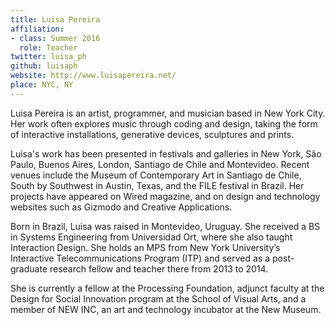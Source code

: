 ```yaml
---
title: Luisa Pereira
affiliation:
- class: Summer 2016
  role: Teacher
twitter: luisa_ph
github: luisaph
website: http://www.luisapereira.net/
place: NYC, NY
---
```

Luisa Pereira is an artist, programmer, and musician based in New York City. Her work often explores music through coding and design, taking the form of interactive installations, generative devices, sculptures and prints.

Luisa's work has been presented in festivals and galleries in New York, São Paulo, Buenos Aires, London, Santiago de Chile and Montevideo. Recent venues include the Museum of Contemporary Art in Santiago de Chile, South by Southwest in Austin, Texas, and the FILE festival in Brazil. Her projects have appeared on Wired magazine, and on design and technology websites such as Gizmodo and Creative Applications.

Born in Brazil, Luisa was raised in Montevideo, Uruguay. She received a BS in Systems Engineering from Universidad Ort, where she also taught Interaction Design. She holds an MPS from New York University’s Interactive Telecommunications Program (ITP) and served as a post-graduate research fellow and teacher there from 2013 to 2014.

She is currently a fellow at the Processing Foundation, adjunct faculty at the Design for Social Innovation program at the School of Visual Arts, and a member of NEW INC, an art and technology incubator at the New Museum.